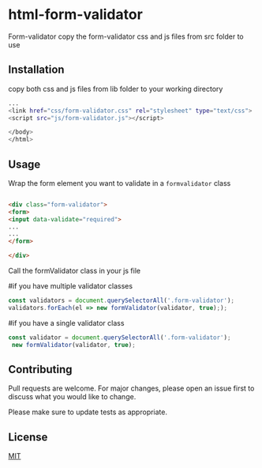 # html-form-validator
Form-validator
copy the form-validator css and js files from src folder to use


## Installation

copy both css and js files from lib folder to your working directory 

```bash
...
<link href="css/form-validator.css" rel="stylesheet" type="text/css">
<script src="js/form-validator.js"></script>

</body>
</html>
```




## Usage

Wrap the form element you want to validate in a ```formvalidator``` class

```html

<div class="form-validator">
<form>
<input data-validate="required">
...
...
</form>

</div>
```
Call the formValidator class in your js file

#if you have multiple validator classes

```javascript
const validators = document.querySelectorAll('.form-validator');
validators.forEach(el => new formValidator(validator, true););
```
#if you have a single validator class

```javascript
const validator = document.querySelectorAll('.form-validator');
 new formValidator(validator, true);
```


## Contributing
Pull requests are welcome. For major changes, please open an issue first to discuss what you would like to change.

Please make sure to update tests as appropriate.

## License
[MIT](https://choosealicense.com/licenses/mit/)